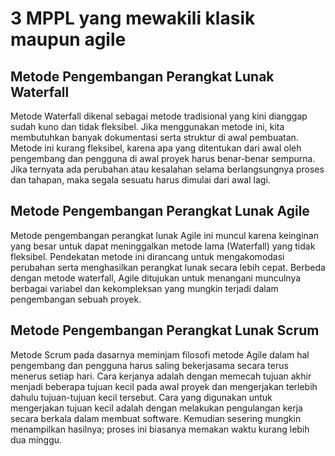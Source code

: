 # 3 MPPL yang mewakili klasik maupun agile


## Metode Pengembangan Perangkat Lunak Waterfall
Metode Waterfall dikenal sebagai metode tradisional yang kini dianggap sudah kuno dan tidak fleksibel. Jika menggunakan metode ini, kita membutuhkan banyak dokumentasi serta struktur di awal pembuatan. Metode ini kurang fleksibel, karena apa yang ditentukan dari awal oleh pengembang dan pengguna di awal proyek harus benar-benar sempurna. Jika ternyata ada perubahan atau kesalahan selama berlangsungnya proses dan tahapan, maka segala sesuatu harus dimulai dari awal lagi.

## Metode Pengembangan Perangkat Lunak Agile
Metode pengembangan perangkat lunak Agile ini muncul karena keinginan yang besar untuk dapat meninggalkan metode lama (Waterfall) yang tidak fleksibel. Pendekatan metode ini dirancang untuk mengakomodasi perubahan serta menghasilkan perangkat lunak secara lebih cepat. Berbeda dengan metode waterfall, Agile ditujukan untuk menangani munculnya berbagai variabel dan kekompleksan yang mungkin terjadi dalam pengembangan sebuah proyek.

## Metode Pengembangan Perangkat Lunak Scrum
Metode Scrum pada dasarnya meminjam filosofi metode Agile dalam hal pengembang dan pengguna harus saling bekerjasama secara terus menerus setiap hari. Cara kerjanya adalah dengan memecah tujuan akhir menjadi beberapa tujuan kecil pada awal proyek dan mengerjakan terlebih dahulu tujuan-tujuan kecil tersebut. Cara yang digunakan untuk mengerjakan tujuan kecil adalah dengan melakukan pengulangan kerja secara berkala dalam membuat software. Kemudian sesering mungkin menampilkan hasilnya; proses ini biasanya memakan waktu kurang lebih dua minggu.

